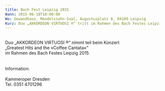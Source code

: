 ```yaml
---
title: Bach Fest Leipzig 2015
Wann: 2015-06-18T10:00:00
Wo: Gewandhaus, Mendelssohn-Saal, Augustusplatz 8, 04109 Leipzig
Kurz: Duo „AKKORDEON VIRTUOSI ®“ tritt im Rahmen des Bach Festes Leipzig 2015 im Gewandhaus auf<br>Für mehr Information klicken Sie bitte hier…
---
```


<br>Duo „AKKORDEON VIRTUOSI ®“ nimmt teil beim Konzert<br>„Greatest Hits and the »Coffee Cantata«“<br> im Rahmen des Bach Festes Leipzig 2015<br><br><br>Information:<br><br>Kammeroper Dresden<br>Tel. 0351 4701296